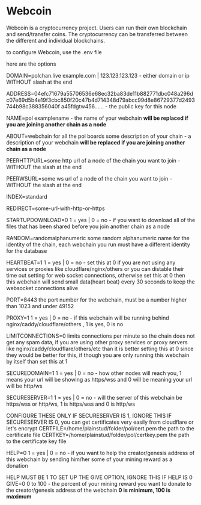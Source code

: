 # Webcoin

Webcoin is a cryptocurrency project. Users can run their own blockchain and send/transfer coins. The cryptocurrency can be transferred between the different and individual blockchains.

to configure Webcoin, use the .env file

here are the options

DOMAIN=polchan.live
example.com | 123.123.123.123 - either domain or ip WITHOUT slash at the end

ADDRESS=04efc71679a55706536e68ec32ba83de11b882771dbc048a296dc07e69d5b4e19f3cbc850f20c47b4d714348d79abcc99d8e86729377d2493744b98c388356040f
a45fdgtw456...... - the public key for this node

NAME=pol
examplename - the name of your webchain **will be replaced if you are joining another chain as a node**

ABOUT=webchain for all the pol boards
some description of your chain - a description of your webchain **will be replaced if you are joining another chain as a node**

PEERHTTPURL=some
http url of a node of the chain you want to join - WITHOUT the slash at the end

PEERWSURL=some
ws url of a node of the chain you want to join - WITHOUT the slash at the end

INDEX=standard

REDIRECT=some-url-with-http-or-https

STARTUPDOWNLOAD=0
1 = yes | 0 = no - if you want to download all of the files that has been shared before you join another chain as a node

RANDOM=randomalphanumeric
some random alphanumeric name for the identity of the chain, each webchain you run must have a different identity for the database

HEARTBEAT=1
1 = yes | 0 = no - set this at 0 if you are not using any services or proxies like cloudflare/nginx/others or you can distable their time out setting for web socket connections, otherwise set this at 0 then this webchain will send small data(heart beat) every 30 seconds to keep the websocket connections alive

PORT=8443
the port number for the webchain, must be a number higher than 1023 and under 49152

PROXY=1
1 = yes | 0 = no - if this webchain will be running behind nginx/caddy/cloudflare/others , 1 is yes, 0 is no

LIMITCONNECTIONS=0
limits connections per minute so the chain does not get any spam data, if you are using other proxy services or proxy servers like nginx/caddy/cloudflare/others/etc than it is better setting this at 0 since they would be better for this, if though you are only running this webchain by itself than set this at 1

SECUREDOMAIN=1
1 = yes | 0 = no - how other nodes will reach you, 1 means your url will be showing as https/wss and 0 will be meaning your url will be http/ws

SECURESERVER=1
1 = yes | 0 = no - will the server of this webchain be https/wss or http/ws, 1 is https/wss and 0 is http/ws

CONFIGURE THESE ONLY IF SECURESERVER IS 1, IGNORE THIS IF SECURESERVER IS 0, you can get certificates very easily from cloudflare or let's encrypt
CERTFILE=/home/plainstud/folder/pol/cert.pem
the path to the certificate file
CERTKEY=/home/plainstud/folder/pol/certkey.pem
the path to the certificate key file

HELP=0
1 = yes | 0 = no - if you want to help the creator/genesis address of this webchain by sending him/her some of your mining reward as a donation

HELP MUST BE 1 TO SET UP THE GIVE OPTION, IGNORE THIS IF HELP IS 0
GIVE=0
0 to 100 - the percent of your mining reward you want to donate to the creator/genesis address of the webchain **0 is minimum, 100 is maximum**